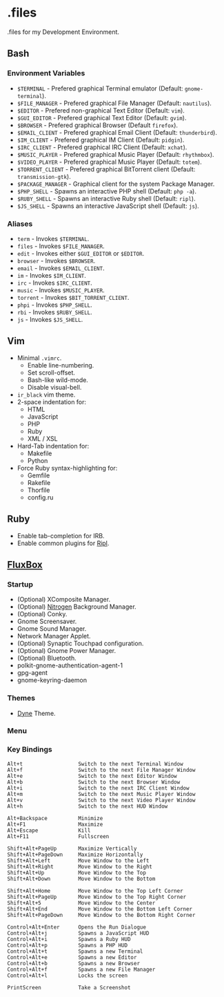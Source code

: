 # .files

.files for my Development Environment.

## Bash

### Environment Variables

* `$TERMINAL` - Prefered graphical Terminal emulator
  (Default: `gnome-terminal`).
* `$FILE_MANAGER` - Prefered graphical File Manager
  (Default: `nautilus`).
* `$EDITOR` - Prefered non-graphical Text Editor (Default: `vim`).
* `$GUI_EDITOR` - Prefered graphical Text Editor (Default: `gvim`).
* `$BROWSER` - Prefered graphical Browser (Default `firefox`).
* `$EMAIL_CLIENT` - Prefered graphical Email Client (Default: `thunderbird`).
* `$IM_CLIENT` - Prefered graphical IM Client (Default: `pidgin`).
* `$IRC_CLIENT` - Prefered graphical IRC Client (Default: `xchat`).
* `$MUSIC_PLAYER` - Prefered graphical Music Player (Default: `rhythmbox`).
* `$VIDEO_PLAYER` - Prefered graphical Music Player (Default: `totem`).
* `$TORRENT_CLIENT` - Prefered graphical BitTorrent client (Default: `transmission-gtk`).
* `$PACKAGE_MANAGER` - Graphical client for the system Package Manager.
* `$PHP_SHELL` - Spawns an interactive PHP shell (Default: `php -a`).
* `$RUBY_SHELL` - Spawns an interactive Ruby shell (Default: `ripl`).
* `$JS_SHELL` - Spawns an interactive JavaScript shell (Default: `js`).

### Aliases

* `term` - Invokes `$TERMINAL`.
* `files` - Invokes `$FILE_MANAGER`.
* `edit` - Invokes either `$GUI_EDITOR` or `$EDITOR`.
* `browser` - Invokes `$BROWSER`.
* `email` - Invokes `$EMAIL_CLIENT`.
* `im` - Invokes `$IM_CLIENT`.
* `irc` - Invokes `$IRC_CLIENT`.
* `music` - Invokes `$MUSIC_PLAYER`.
* `torrent` - Invokes `$BIT_TORRENT_CLIENT`.
* `phpi` - Invokes `$PHP_SHELL`.
* `rbi` - Invokes `$RUBY_SHELL`.
* `js` - Invokes `$JS_SHELL`.

## Vim

* Minimal `.vimrc`.
  * Enable line-numbering.
  * Set scroll-offset.
  * Bash-like wild-mode.
  * Disable visual-bell.
* `ir_black` vim theme.
* 2-space indentation for:
  * HTML
  * JavaScript
  * PHP
  * Ruby
  * XML / XSL
* Hard-Tab indentation for:
  * Makefile
  * Python
* Force Ruby syntax-highlighting for:
  * Gemfile
  * Rakefile
  * Thorfile
  * config.ru

## Ruby

* Enable tab-completion for IRB.
* Enable common plugins for [Ripl](https://github.com/cldwalker/ripl#readme).

## [FluxBox](http://fluxbox.org/)

### Startup

* (Optional) XComposite Manager.
* (Optional) [Nitrogen](http://projects.l3ib.org/nitrogen/) Background Manager.
* (Optional) Conky.
* Gnome Screensaver.
* Gnome Sound Manager.
* Network Manager Applet.
* (Optional) Synaptic Touchpad configuration.
* (Optional) Gnome Power Manager.
* (Optional) Bluetooth.
* polkit-gnome-authentication-agent-1
* gpg-agent
* gnome-keyring-daemon

### Themes

* [Dyne](http://box-look.org/content/show.php/Dyne?content=61999) Theme.

### Menu

### Key Bindings

    Alt+t                  Switch to the next Terminal Window
    Alt+f                  Switch to the next File Manager Window
    Alt+e                  Switch to the next Editor Window
    Alt+b                  Switch to the next Browser Window
    Alt+i                  Switch to the next IRC Client Window
    Alt+m                  Switch to the next Music Player Window
    Alt+v                  Switch to the next Video Player Window
    Alt+h                  Switch to the next HUD Window
    
    Alt+Backspace          Minimize
    Alt+F1                 Maximize
    Alt+Escape             Kill
    Alt+F11                Fullscreen
    
    Shift+Alt+PageUp       Maximize Vertically
    Shift+Alt+PageDown     Maximize Horizontally
    Shift+Alt+Left         Move Window to the Left
    Shift+Alt+Right        Move Window to the Right
    Shift+Alt+Up           Move Window to the Top
    Shift+Alt+Down         Move Window to the Bottom

    Shift+Alt+Home         Move Window to the Top Left Corner
    Shift+Alt+PageUp       Move Window to the Top Right Corner
    Shift+Alt+5            Move Window to the Center
    Shift+Alt+End          Move Window to the Bottom Left Corner
    Shift+Alt+PageDown     Move Window to the Bottom Right Corner

    Control+Alt+Enter      Opens the Run Dialogue
    Control+Alt+j          Spawns a JavaScript HUD
    Control+Alt+i          Spawns a Ruby HUD
    Control+Alt+p          Spawns a PHP HUD
    Control+Alt+t          Spawns a new Terminal
    Control+Alt+e          Spawns a new Editor
    Control+Alt+b          Spawns a new Browser
    Control+Alt+f          Spawns a new File Manager
    Control+Alt+l          Locks the screen

    PrintScreen            Take a Screenshot

